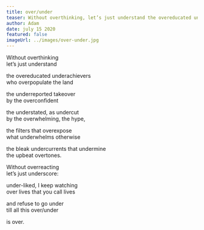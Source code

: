 ```yaml
---
title: over/under
teaser: Without overthinking, let’s just understand the overeducated underachievers who overpopulate the understory...
author: Adam
date: july 15 2020
featured: false
imageUrl: ../images/over-under.jpg
---
```


Without overthinking  
let’s just understand

the overeducated underachievers  
who overpopulate the land

the underreported takeover  
by the overconfident

the understated, as undercut  
by the overwhelming, the hype,

the filters that overexpose  
what underwhelms otherwise

the bleak undercurrents that undermine  
the upbeat overtones.

Without overreacting  
let’s just underscore:

under-liked, I keep watching  
over lives that you call lives

and refuse to go under  
till all this over/under

is over.
